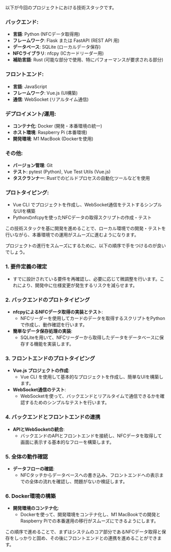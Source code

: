 以下が今回のプロジェクトにおける技術スタックです。

### バックエンド:
- **言語**: Python (NFCデータ取得用)
- **フレームワーク**: Flask または FastAPI (REST API 用)
- **データベース**: SQLite (ローカルデータ保存)
- **NFCライブラリ**: nfcpy (ICカードリーダー用)
- **補助言語**: Rust (可能な部分で使用、特にパフォーマンスが要求される部分)

### フロントエンド:
- **言語**: JavaScript
- **フレームワーク**: Vue.js (UI構築)
- **通信**: WebSocket (リアルタイム通信)

### デプロイメント/運用:
- **コンテナ化**: Docker (開発・本番環境の統一)
- **ホスト環境**: Raspberry Pi (本番環境)
- **開発環境**: M1 MacBook (Dockerを使用)

### その他:
- **バージョン管理**: Git
- **テスト**: pytest (Python), Vue Test Utils (Vue.js)
- **タスクランナー**: Rustでのビルドプロセスの自動化ツールなどを使用

### プロトタイピング:
- Vue CLI でプロジェクトを作成し、WebSocket通信をテストするシンプルなUIを構築
- Pythonのnfcpyを使ったNFCデータの取得スクリプトの作成・テスト

この技術スタックを基に開発を進めることで、ローカル環境での開発・テストを行いながら、本番環境での運用がスムーズに進むようになります。

プロジェクトの進行をスムーズにするために、以下の順序で手をつけるのが良いでしょう。

### 1. **要件定義の確定**
   - すでに設計されている要件を再確認し、必要に応じて微調整を行います。これにより、開発中に仕様変更が発生するリスクを減らせます。

### 2. **バックエンドのプロトタイピング**
   - **nfcpyによるNFCデータ取得の実装とテスト**:
     - NFCリーダーを使用してカードのデータを取得するスクリプトをPythonで作成し、動作確認を行います。
   - **簡単なデータ保存処理の実装**:
     - SQLiteを用いて、NFCリーダーから取得したデータをデータベースに保存する機能を実装します。

### 3. **フロントエンドのプロトタイピング**
   - **Vue.js プロジェクトの作成**:
     - Vue CLI を使用して基本的なプロジェクトを作成し、簡単なUIを構築します。
   - **WebSocket通信のテスト**:
     - WebSocketを使って、バックエンドとリアルタイムで通信できるかを確認するためのシンプルなテストを行います。

### 4. **バックエンドとフロントエンドの連携**
   - **APIとWebSocketの統合**:
     - バックエンドのAPIとフロントエンドを接続し、NFCデータを取得して画面に表示する基本的なフローを構築します。

### 5. **全体の動作確認**
   - **データフローの確認**:
     - NFCタッチからデータベースへの書き込み、フロントエンドへの表示までの全体の流れを確認し、問題がないか検証します。

### 6. **Docker環境の構築**
   - **開発環境のコンテナ化**:
     - Dockerを使って、開発環境をコンテナ化し、M1 MacBookでの開発とRaspberry Piでの本番運用の移行がスムーズにできるようにします。

この順序で進めることで、まずはシステムのコア部分であるNFCデータ取得と保存をしっかりと固め、その後にフロントエンドとの連携を進めることができます。

